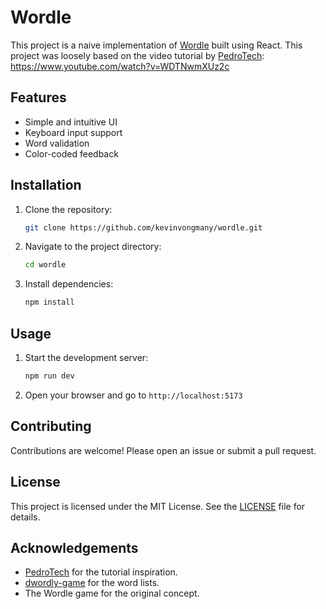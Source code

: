 # Wordle

This project is a naive implementation of [Wordle](https://www.nytimes.com/games/wordle/index.html) built using React. This project was loosely based on the video tutorial by [PedroTech](https://www.youtube.com/@PedroTechnologies): https://www.youtube.com/watch?v=WDTNwmXUz2c

## Features

- Simple and intuitive UI
- Keyboard input support
- Word validation
- Color-coded feedback

## Installation

1. Clone the repository:
    ```bash
    git clone https://github.com/kevinvongmany/wordle.git
    ```
2. Navigate to the project directory:
    ```bash
    cd wordle
    ```
3. Install dependencies:
    ```bash
    npm install
    ```

## Usage

1. Start the development server:
    ```bash
    npm run dev
    ```
2. Open your browser and go to `http://localhost:5173`

## Contributing

Contributions are welcome! Please open an issue or submit a pull request.

## License

This project is licensed under the MIT License. See the [LICENSE](LICENSE) file for details.

## Acknowledgements

- [PedroTech](https://www.youtube.com/@PedroTechnologies) for the tutorial inspiration.
- [dwordly-game](https://github.com/getify/dwordly-game/) for the word lists.
- The Wordle game for the original concept.